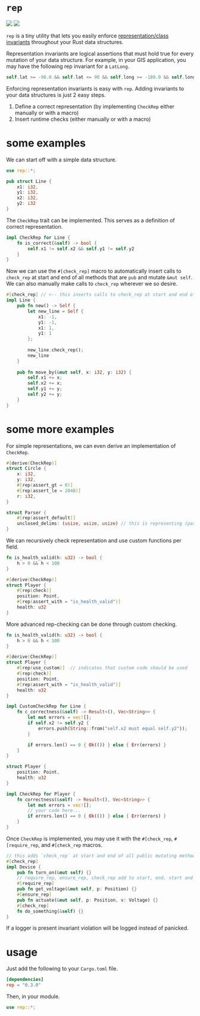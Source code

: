 # `rep`
[![](http://meritbadge.herokuapp.com/rep)](https://crates.io/crates/rep)
[![](https://docs.rs/rep/badge.svg)](https://docs.rs/rep)

`rep` is a tiny utility that lets you easily enforce [representation/class invariants](https://en.wikipedia.org/wiki/Class_invariant) throughout your Rust data structures.

Representation invariants are logical assertions that must hold true for every mutation of your data structure. For example, in your GIS application, you may have the following rep invariant for a `LatLong`.
```rust
self.lat >= -90.0 && self.lat <= 90 && self.long >= -180.0 && self.long <= 180
```

Enforcing representation invariants is easy with `rep`. Adding invariants to your data structures is just 2 easy steps.
1. Define a correct representation (by implementing `CheckRep` either manually or with a macro)
2. Insert runtime checks (either manually or with a macro)

# some examples

We can start off with a simple data structure.
```rust
use rep::*;

pub struct Line {
    x1: i32,
    y1: i32,
    x2: i32,
    y2: i32
}
```
The `CheckRep` trait can be implemented. This serves as a definition of correct representation.
```rust
impl CheckRep for Line {
    fn is_correct(&self) -> bool {
        self.x1 != self.x2 && self.y1 != self.y2
    }
}
```
Now we can use the `#[check_rep]` macro to automatically insert calls to `check_rep` at start and end of all methods that are `pub` and mutate `&mut self`. We can also manually make calls to `check_rep` wherever we so desire.
```rust
#[check_rep] // <-- this inserts calls to check_rep at start and end of move_by
impl Line {
    pub fn new() -> Self {
        let new_line = Self {
            x1: -1,
            y1: -1,
            x1: 1,
            y1: 1
        };
        
        new_line.check_rep();
        new_line
    }
    
    pub fn move_by(&mut self, x: i32, y: i32) {
        self.x1 += x;
        self.x2 += x;
        self.y1 += y;
        self.y2 += y;
    }
}
```

# some more examples
For simple representations, we can even derive an implementation of `CheckRep`.
```rust
#[derive(CheckRep)]
struct Circle {
    x: i32,
    y: i32,
    #[rep(assert_gt = 0)]
    #[rep(assert_le = 2048)]
    r: i32,
}
```
```rust
struct Parser {
    #[rep(assert_default)]
    unclosed_delims: (usize, usize, usize) // this is representing (parens, braces, brackets)
}
```

We can recursively check representation and use custom functions per field.
```rust
fn is_health_valid(h: u32) -> bool {
    h > 0 && h < 100
}

#[derive(CheckRep)]
struct Player {
    #[rep(check)]
    position: Point,
    #[rep(assert_with = "is_health_valid")]
    health: u32
}
```

More advanced rep-checking can be done through custom checking.
```rust
fn is_health_valid(h: u32) -> bool {
    h > 0 && h < 100
}

#[derive(CheckRep)]
struct Player {
    #[rep(use_custom)]  // indicates that custom code should be used
    #[rep(check)]
    position: Point,
    #[rep(assert_with = "is_health_valid")]
    health: u32
}

impl CustomCheckRep for Line {
    fn c_correctness(&self) -> Result<(), Vec<String>> {
        let mut errors = vec![];
        if self.x2 != self.y2 {
            errors.push(String::from("self.x2 must equal self.y2"));
        }

        if errors.len() == 0 { Ok(()) } else { Err(errors) }
    }
}
```
```rust
struct Player {
    position: Point,
    health: u32
}

impl CheckRep for Player {
    fn correctness(&self) -> Result<(), Vec<String>> {
        let mut errors = vec![];
        // your code here...
        if errors.len() == 0 { Ok(()) } else { Err(errors) }
    }
}
```

Once `CheckRep` is implemented, you may use it with the `#[check_rep`, `#[require_rep`, and `#[check_rep` macros.
```rust
// this adds `check_rep` at start and end of all public mutating methods
#[check_rep]
impl Device {
    pub fn turn_on(&mut self) {}
    // require_rep, ensure_rep, check_rep add to start, end, start and end respectively
    #[require_rep]
    pub fn get_voltage(&mut self, p: Position) {}
    #[ensure_rep]
    pub fn actuate(&mut self, p: Position, v: Voltage) {}
    #[check_rep]
    fn do_something(&self) {}
}
```

If a logger is present invariant violation will be logged instead of panicked.

# usage

Just add the following to your `Cargo.toml` file.
```toml
[dependencies]
rep = "0.3.0"
```

Then, in your module.
```rust
use rep::*;
```
